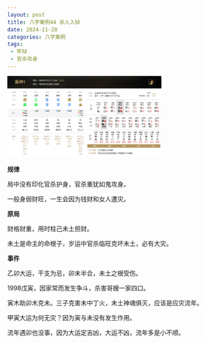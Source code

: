 ```yaml
---
layout: post
title: 八字案例44 杀人入狱
date: 2024-11-28
categories: 八字案例
tags: 
 - 牢狱
 - 官杀攻身
---
```


<img src="/images/bazi-example/bazi-example-44.png" width="70%">

**规律**

局中没有印化官杀护身，官杀重犹如鬼攻身。

一般身弱财旺，一生会因为钱财和女人遭灾。

**原局**

财格财重，用时柱己未土担财。

未土是命主的命根子，岁运中官杀临旺克坏未土，必有大灾。

**事件**

乙卯大运，干支为忌，卯未半合，未土之根受伤。

1998戊寅，因家常而发生争斗，杀害哥嫂一家四口。

寅木助卯木克未。三子克害未中丁火，未土神魂俱灭，应该是应灾流年。

甲寅大运为何无灾？因为寅与未没有发生作用。

流年遇卯也没事，因为大运定吉凶，大运不凶，流年多是小不顺。
